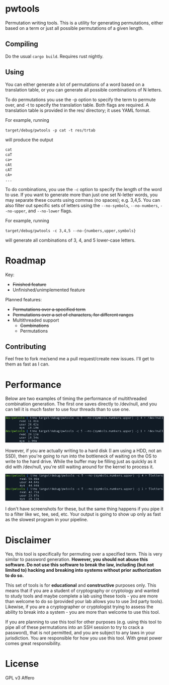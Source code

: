 # pwtools
Permutation writing tools. This is a utility for generating permutations, either based on a term or just all possible permutations of a given length.

## Compiling
Do the usual `cargo build`. Requires rust nightly.

## Using
You can either generate a lot of permutations of a word based on a translation table, or you can generate all possible combinations of N letters.

To do permutations you use the -p option to specify the term to permute over, and -t to specify the translation table. Both flags are required. A translation table is provided in the res/ directory; it uses YAML format.

For example, running

`target/debug/pwtools -p cat -t res/trtab`

will produce the output

```
cat
caT
ca+
cAt
cAT
cA+
...
```

To do combinations, you use the `-c` option to specify the length of the word to use. If you want to generate more than just one set N-letter words, you may separate these counts using commas (no spaces); e.g. 3,4,5. You can also filter out specific sets of letters using the `--no-symbols`, `--no-numbers`, `--no-upper`, and `--no-lower` flags.

For example, running

`target/debug/pwtools -c 3,4,5 --no-{numbers,upper,symbols}`

will generate all combinations of 3, 4, and 5 lower-case letters.

# Roadmap
Key:
* ~~Finished feature~~
* Unfinished/unimplemented feature

Planned features:
* ~~Permutations over a specified term~~
* ~~Permutations over a set of characters, for different ranges~~
* Multithreaded support
  * ~~Combinations~~
  * Permutations

## Contributing
Feel free to fork me/send me a pull request/create new issues. I'll get to them as fast as I can.

# Performance
Below are two examples of timing the performance of multithreaded combination generation. The first one saves directly to /dev/null, and you can tell it is much faster to use four threads than to use one.

![/dev/null timing][dev-null-timing]

However, if you are actually writing to a hard disk (I am using a HDD, not an SSD), then you're going to run into the bottleneck of waiting on the OS to write to the hard drive. While the buffer may be filling just as quickly as it did with /dev/null, you're still waiting around for the kernel to process it.

![Real file on the hard drive timing][real-file-timing]

I don't have screenshots for these, but the same thing happens if you pipe it to a filter like wc, tee, sed, etc. Your output is going to show up only as fast as the slowest program in your pipeline.

[dev-null-timing]: https://github.com/alekratz/pwtools/raw/master/img/dev-null-timing.png
[real-file-timing]: https://github.com/alekratz/pwtools/raw/master/img/real-file-timing.png

# Disclaimer
Yes, this tool is specifically for permuting over a specified term. This is very similar to password generation. **However, you should not abuse this software. Do not use this software to break the law, including (but not limited to) hacking and breaking into systems without prior authorization to do so.**

This set of tools is for **educational** and **constructive** purposes only. This means that if you are a student of cryptography or cryptology and wanted to study tools and maybe complete a lab using these tools - you are more than welcome to do so (provided your lab allows you to use 3rd party tools). Likewise, if you are a cryptographer or cryptologist trying to assess the ability to break into a system - you are more than welcome to use this tool.

If you are planning to use this tool for other purposes (e.g. using this tool to pipe all of these permutations into an SSH session to try to crack a password), that is not permitted, and you are subject to any laws in your jurisdiction. You are responsible for how you use this tool. With great power comes great responsibility.

# License
GPL v3 Affero